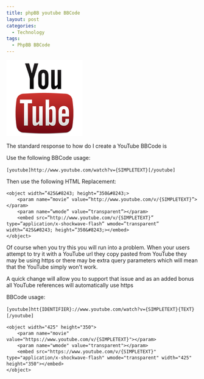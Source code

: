 ```yaml
---
title: phpBB youtube BBCode
layout: post
categories:
  - Technology
tags:
  - PhpBB BBCode
---
```


![](/assets/images/2012/12/youtube-stacked_google_200px.png)

The standard response to how do I create a YouTube BBCode is <!-- more -->

Use the following BBCode usage:

`[youtube]http://www.youtube.com/watch?v={SIMPLETEXT}[/youtube]`

Then use the following HTML Replacement:

```
<object width=”425&#8243; height=”350&#8243;>
	<param name=”movie” value=”http://www.youtube.com/v/{SIMPLETEXT}”></param>
	<param name=”wmode” value=”transparent”></param>
	<embed src=”http://www.youtube.com/v/{SIMPLETEXT}” type=”application/x-shockwave-flash” wmode=”transparent” width=”425&#8243; height=”350&#8243;></embed>
</object>
```

Of course when you try this you will run into a problem. When your users attempt to try it with a YouTube url they copy pasted from YouTube they may be using https or there may be extra query parameters which will mean that the YouTube simply won't work.

A quick change will allow you to support that issue and as an added bonus all YouTube references will automatically use https

BBCode usage:

`[youtube]htt{IDENTIFIER}://www.youtube.com/watch?v={SIMPLETEXT}{TEXT}[/youtube]`

```
<object width="425" height="350">
	<param name="movie" value="https://www.youtube.com/v/{SIMPLETEXT}"></param>
	<param name="wmode" value="transparent"></param>
	<embed src="https://www.youtube.com/v/{SIMPLETEXT}" type="application/x-shockwave-flash" wmode="transparent" width="425" height="350"></embed>
</object>
```